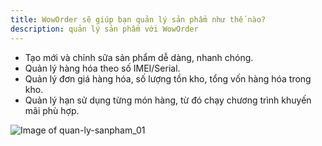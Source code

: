 ```yaml
---
title: WowOrder sẽ giúp bạn quản lý sản phẩm như thế nào?
description: quản lý sản phẩm với WowOrder
---
```


- Tạo mới và chỉnh sữa sản phẩm dễ dàng, nhanh chóng.
- Quản lý hàng hóa theo số IMEI/Serial.
- Quản lý đơn giá hàng hóa, số lượng tồn kho, tổng vốn hàng hóa trong kho.
- Quản lý hạn sử dụng từng món hàng, từ đó chạy chương trình khuyến mãi phù hợp.

![Image of quan-ly-sanpham_01](https://woworder.net/img/huong_dan/sanpham.PNG)